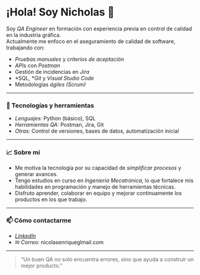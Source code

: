 # ¡Hola! Soy Nicholas 👋

Soy *QA Engineer* en formación con experiencia previa en control de calidad en la industria gráfica.  
Actualmente me enfoco en el aseguramiento de calidad de software, trabajando con:

- *Pruebas manuales* y *criterios de aceptación*  
- *APIs* con *Postman*  
- Gestión de incidencias en *Jira*  
- *SQL, **Git* y *Visual Studio Code*  
- Metodologías *ágiles (Scrum)*  

---

### 🔧 Tecnologías y herramientas

- *Lenguajes:* Python (básico), SQL  
- *Herramientas QA:* Postman, Jira, Git  
- *Otras:* Control de versiones, bases de datos, automatización inicial  

---

### 📈 Sobre mí

- Me motiva la tecnología por su capacidad de *simplificar procesos* y generar avances.  
- Tengo estudios en curso en *Ingeniería Mecatrónica*, lo que fortalece mis habilidades en programación y manejo de herramientas técnicas.  
- Disfruto aprender, colaborar en equipo y mejorar continuamente los productos en los que trabajo.  

---

### 📫 Cómo contactarme

- [*LinkedIn*](https://www.linkedin.com/in/nicolas-gomezlopez-6b2252374)  
- ✉ *Correo:* nicolasenriqueglmail.com  

---

> “Un buen QA no solo encuentra errores, sino que ayuda a construir un mejor producto.”
